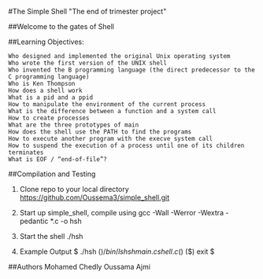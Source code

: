 #The Simple Shell
    "The end of trimester project"

##Welcome to the gates of Shell

##Learning Objectives:

    Who designed and implemented the original Unix operating system
    Who wrote the first version of the UNIX shell
    Who invented the B programming language (the direct predecessor to the C programming language)
    Who is Ken Thompson
    How does a shell work
    What is a pid and a ppid
    How to manipulate the environment of the current process
    What is the difference between a function and a system call
    How to create processes
    What are the three prototypes of main
    How does the shell use the PATH to find the programs
    How to execute another program with the execve system call
    How to suspend the execution of a process until one of its children terminates
    What is EOF / “end-of-file”?

##Compilation and Testing

1) Clone repo to your local directory
    https://github.com/Oussema3/simple_shell.git

2) Start up simple_shell, compile using
    gcc -Wall -Werror -Wextra -pedantic *.c -o hsh

3) Start the shell
   ./hsh

4) Example Output
    $ ./hsh
    ($) /bin/ls
    hsh main.c shell.c
    ($)
    ($) exit
    $

##Authors
    Mohamed Chedly
    Oussama Ajmi
